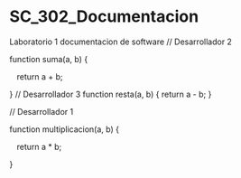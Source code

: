 # SC_302_Documentacion
Laboratorio 1 documentacion de software
// Desarrollador 2 

function suma(a, b) { 

    return a + b; 

}
// Desarrollador 3
function resta(a, b) {
    return a - b;
}

// Desarrollador 1 

function multiplicacion(a, b) { 

    return a * b; 

} 
